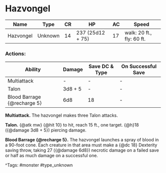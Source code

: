# Hazvongel

| Name | Type | CR | HP | AC | Speed |
|------|------|----|----|----|-------|
| Hazvongel | Unknown | 14 | 237 (25d12 + 75) | 17 | walk: 20 ft., fly: 60 ft. |

### Actions:

| Ability | Damage | Save DC & Type | On Successful Save |
|---------|--------|----------------|--------------------|
| Multiattack | - | - | - |
| Talon | 3d8 + 5 | - | - |
| Blood Barrage {@recharge 5} | 6d8 | 18 | - |


**Multiattack.** The hazvongel makes three Talon attacks.

**Talon.** {@atk mw} {@hit 10} to hit, reach 15 ft., one target. {@h}18 ({@damage 3d8 + 5}) piercing damage.

**Blood Barrage {@recharge 5}.** The hazvongel launches a spray of blood in a 90-foot cone. Each creature in that area must make a {@dc 18} Dexterity saving throw, taking 27 ({@damage 6d8}) necrotic damage on a failed save or half as much damage on a successful one.

^Tags: #monster #type_unknown